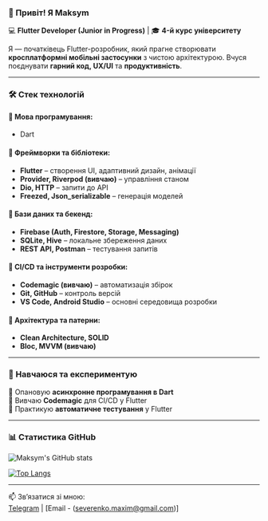 ### 👋 Привіт! Я Maksym  
💻 **Flutter Developer (Junior in Progress)** | 🎓 **4-й курс університету**  

Я — початківець Flutter-розробник, який прагне створювати **кросплатформні мобільні застосунки** з чистою архітектурою. Вчуся поєднувати **гарний код, UX/UI** та **продуктивність**.  

---  

### 🛠 Стек технологій  
#### 🔹 **Мова програмування:**  
- Dart  

#### 🔹 **Фреймворки та бібліотеки:**  
- **Flutter** – створення UI, адаптивний дизайн, анімації  
- **Provider, Riverpod (вивчаю)** – управління станом  
- **Dio, HTTP** – запити до API  
- **Freezed, Json_serializable** – генерація моделей  

#### 🔹 **Бази даних та бекенд:**  
- **Firebase (Auth, Firestore, Storage, Messaging)**  
- **SQLite, Hive** – локальне збереження даних  
- **REST API, Postman** – тестування запитів  

#### 🔹 **CI/CD та інструменти розробки:**  
- **Codemagic (вивчаю)** – автоматизація збірок  
- **Git, GitHub** – контроль версій  
- **VS Code, Android Studio** – основні середовища розробки  

#### 🔹 **Архітектура та патерни:**  
- **Clean Architecture, SOLID**  
- **Bloc, MVVM (вивчаю)**  

---  

### 📌 Навчаюся та експериментую  
🔹 Опановую **асинхронне програмування в Dart**  
🔹 Вивчаю **Codemagic** для CI/CD у Flutter  
🔹 Практикую **автоматичне тестування** у Flutter  

---  

### 📊 Статистика GitHub  
![Maksym's GitHub stats](https://github-readme-stats.vercel.app/api?username=ТВІЙ_GITHUB_НІКНЕЙМ&show_icons=true&theme=radical)  

[![Top Langs](https://github-readme-stats.vercel.app/api/top-langs/?username=ТВІЙ_GITHUB_НІКНЕЙМ&layout=compact&theme=radical)](https://github.com/anuraghazra/github-readme-stats)  

---  

📫 Зв’язатися зі мною:  
[Telegram](https://t.me/) | [Email - (severenko.maxim@gmail.com)] 
